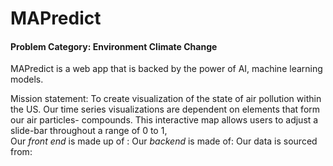 # MAPredict

#### Problem Category: Environment **Climate Change**

MAPredict is a web app that is backed by the power of AI, machine learning models.

Mission statement: To create visualization of the state of air pollution within the US. Our time series visualizations are dependent on elements that form our air particles- compounds. This interactive map allows users to adjust a slide-bar throughout a range of 0 to 1,   
Our *front end* is made up of :
Our *backend* is made of:
Our data is sourced from:
